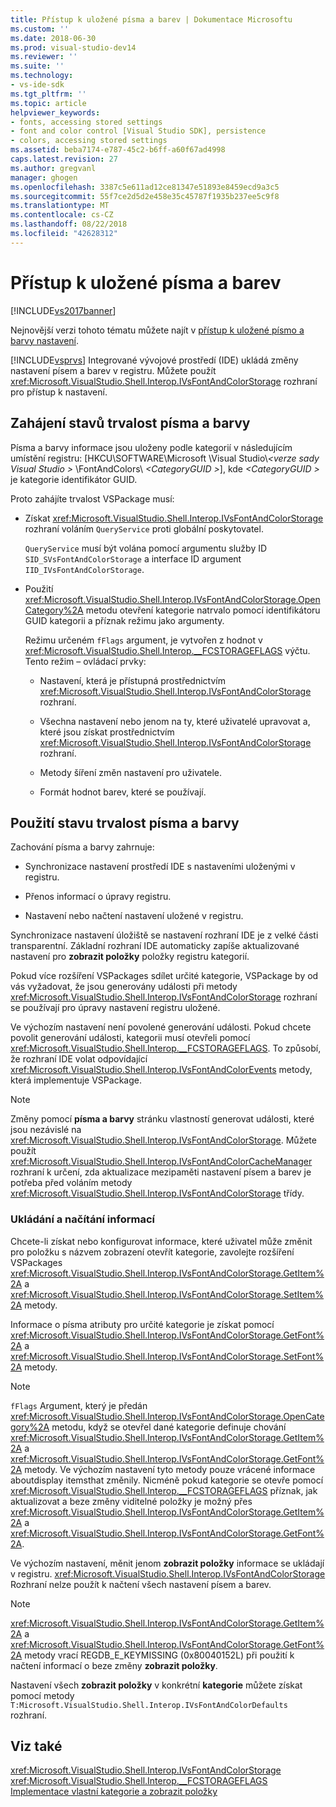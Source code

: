 ```yaml
---
title: Přístup k uložené písma a barev | Dokumentace Microsoftu
ms.custom: ''
ms.date: 2018-06-30
ms.prod: visual-studio-dev14
ms.reviewer: ''
ms.suite: ''
ms.technology:
- vs-ide-sdk
ms.tgt_pltfrm: ''
ms.topic: article
helpviewer_keywords:
- fonts, accessing stored settings
- font and color control [Visual Studio SDK], persistence
- colors, accessing stored settings
ms.assetid: beba7174-e787-45c2-b6ff-a60f67ad4998
caps.latest.revision: 27
ms.author: gregvanl
manager: ghogen
ms.openlocfilehash: 3387c5e611ad12ce81347e51893e8459ecd9a3c5
ms.sourcegitcommit: 55f7ce2d5d2e458e35c45787f1935b237ee5c9f8
ms.translationtype: MT
ms.contentlocale: cs-CZ
ms.lasthandoff: 08/22/2018
ms.locfileid: "42628312"
---
```

# <a name="accessing-stored-font-and-color-settings"></a>Přístup k uložené písma a barev
[!INCLUDE[vs2017banner](../includes/vs2017banner.md)]

Nejnovější verzi tohoto tématu můžete najít v [přístup k uložené písmo a barvy nastavení](https://docs.microsoft.com/visualstudio/extensibility/accessing-stored-font-and-color-settings).  
  
[!INCLUDE[vsprvs](../includes/vsprvs-md.md)] Integrované vývojové prostředí (IDE) ukládá změny nastavení písem a barev v registru. Můžete použít <xref:Microsoft.VisualStudio.Shell.Interop.IVsFontAndColorStorage> rozhraní pro přístup k nastavení.  
  
## <a name="to-initiate-state-persistence-of-fonts-and-colors"></a>Zahájení stavů trvalost písma a barvy  
 Písma a barvy informace jsou uloženy podle kategorií v následujícím umístění registru: [HKCU\SOFTWARE\Microsoft \Visual Studio\\*\<verze sady Visual Studio >* \FontAndColors\\  *\<CategoryGUID >*], kde  *\<CategoryGUID >* je kategorie identifikátor GUID.  
  
 Proto zahájíte trvalost VSPackage musí:  
  
-   Získat <xref:Microsoft.VisualStudio.Shell.Interop.IVsFontAndColorStorage> rozhraní voláním `QueryService` proti globální poskytovatel.  
  
     `QueryService` musí být volána pomocí argumentu služby ID `SID_SVsFontAndColorStorage` a interface ID argument `IID_IVsFontAndColorStorage`.  
  
-   Použití <xref:Microsoft.VisualStudio.Shell.Interop.IVsFontAndColorStorage.OpenCategory%2A> metodu otevření kategorie natrvalo pomocí identifikátoru GUID kategorii a příznak režimu jako argumenty.  
  
     Režimu určeném `fFlags` argument, je vytvořen z hodnot v <xref:Microsoft.VisualStudio.Shell.Interop.__FCSTORAGEFLAGS> výčtu. Tento režim – ovládací prvky:  
  
    -   Nastavení, která je přístupná prostřednictvím <xref:Microsoft.VisualStudio.Shell.Interop.IVsFontAndColorStorage> rozhraní.  
  
    -   Všechna nastavení nebo jenom na ty, které uživatelé upravovat a, které jsou získat prostřednictvím <xref:Microsoft.VisualStudio.Shell.Interop.IVsFontAndColorStorage> rozhraní.  
  
    -   Metody šíření změn nastavení pro uživatele.  
  
    -   Formát hodnot barev, které se používají.  
  
## <a name="to-use-state-persistence-of-fonts-and-colors"></a>Použití stavu trvalost písma a barvy  
 Zachování písma a barvy zahrnuje:  
  
-   Synchronizace nastavení prostředí IDE s nastaveními uloženými v registru.  
  
-   Přenos informací o úpravy registru.  
  
-   Nastavení nebo načtení nastavení uložené v registru.  
  
 Synchronizace nastavení úložiště se nastavení rozhraní IDE je z velké části transparentní. Základní rozhraní IDE automaticky zapíše aktualizované nastavení pro **zobrazit položky** položky registru kategorií.  
  
 Pokud více rozšíření VSPackages sdílet určité kategorie, VSPackage by od vás vyžadovat, že jsou generovány události při metody <xref:Microsoft.VisualStudio.Shell.Interop.IVsFontAndColorStorage> rozhraní se používají pro úpravy nastavení registru uložené.  
  
 Ve výchozím nastavení není povolené generování události. Pokud chcete povolit generování události, kategorii musí otevřeli pomocí <xref:Microsoft.VisualStudio.Shell.Interop.__FCSTORAGEFLAGS>. To způsobí, že rozhraní IDE volat odpovídající <xref:Microsoft.VisualStudio.Shell.Interop.IVsFontAndColorEvents> metody, která implementuje VSPackage.  
  
> [!NOTE]
>  Změny pomocí **písma a barvy** stránku vlastností generovat události, které jsou nezávislé na <xref:Microsoft.VisualStudio.Shell.Interop.IVsFontAndColorStorage>. Můžete použít <xref:Microsoft.VisualStudio.Shell.Interop.IVsFontAndColorCacheManager> rozhraní k určení, zda aktualizace mezipaměti nastavení písem a barev je potřeba před voláním metody <xref:Microsoft.VisualStudio.Shell.Interop.IVsFontAndColorStorage> třídy.  
  
### <a name="storing-and-retrieving-information"></a>Ukládání a načítání informací  
 Chcete-li získat nebo konfigurovat informace, které uživatel může změnit pro položku s názvem zobrazení otevřít kategorie, zavolejte rozšíření VSPackages <xref:Microsoft.VisualStudio.Shell.Interop.IVsFontAndColorStorage.GetItem%2A> a <xref:Microsoft.VisualStudio.Shell.Interop.IVsFontAndColorStorage.SetItem%2A> metody.  
  
 Informace o písma atributy pro určité kategorie je získat pomocí <xref:Microsoft.VisualStudio.Shell.Interop.IVsFontAndColorStorage.GetFont%2A> a <xref:Microsoft.VisualStudio.Shell.Interop.IVsFontAndColorStorage.SetFont%2A> metody.  
  
> [!NOTE]
>  `fFlags` Argument, který je předán <xref:Microsoft.VisualStudio.Shell.Interop.IVsFontAndColorStorage.OpenCategory%2A> metodu, když se otevřel dané kategorie definuje chování <xref:Microsoft.VisualStudio.Shell.Interop.IVsFontAndColorStorage.GetItem%2A> a <xref:Microsoft.VisualStudio.Shell.Interop.IVsFontAndColorStorage.GetFont%2A> metody. Ve výchozím nastavení tyto metody pouze vrácené informace aboutdisplay itemsthat změnily. Nicméně pokud kategorie se otevře pomocí <xref:Microsoft.VisualStudio.Shell.Interop.__FCSTORAGEFLAGS> příznak, jak aktualizovat a beze změny viditelné položky je možný přes <xref:Microsoft.VisualStudio.Shell.Interop.IVsFontAndColorStorage.GetItem%2A> a <xref:Microsoft.VisualStudio.Shell.Interop.IVsFontAndColorStorage.GetFont%2A>.  
  
 Ve výchozím nastavení, měnit jenom **zobrazit položky** informace se ukládají v registru. <xref:Microsoft.VisualStudio.Shell.Interop.IVsFontAndColorStorage> Rozhraní nelze použít k načtení všech nastavení písem a barev.  
  
> [!NOTE]
>  <xref:Microsoft.VisualStudio.Shell.Interop.IVsFontAndColorStorage.GetItem%2A> a <xref:Microsoft.VisualStudio.Shell.Interop.IVsFontAndColorStorage.GetFont%2A> metody vrací REGDB_E_KEYMISSING (0x80040152L) při použití k načtení informací o beze změny **zobrazit položky**.  
  
 Nastavení všech **zobrazit položky** v konkrétní **kategorie** můžete získat pomocí metody `T:Microsoft.VisualStudio.Shell.Interop.IVsFontAndColorDefaults` rozhraní.  
  
## <a name="see-also"></a>Viz také  
 <xref:Microsoft.VisualStudio.Shell.Interop.IVsFontAndColorStorage>   
 <xref:Microsoft.VisualStudio.Shell.Interop.__FCSTORAGEFLAGS>   
 [Implementace vlastní kategorie a zobrazit položky](../extensibility/implementing-custom-categories-and-display-items.md)

